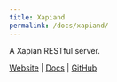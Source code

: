 ```yaml
---
title: Xapiand
permalink: /docs/xapiand/
---
```


A Xapian RESTful server.

[<i class="fa fa-globe"></i> Website](https://kronuz.io/Xapiand)
|
[<i class="fa fa-file-text"></i> Docs](https://kronuz.io/Xapiand/docs)
|
[<i class="fa fa-github"></i> GitHub](https://github.com/Kronuz/Xapiand)
